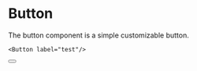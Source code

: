# Button

The button component is a simple customizable button.

```vue
<Button label="test"/>
```

<Button label="test"/>

<script setup>
import { Button } from '../../src/index'
</script>
